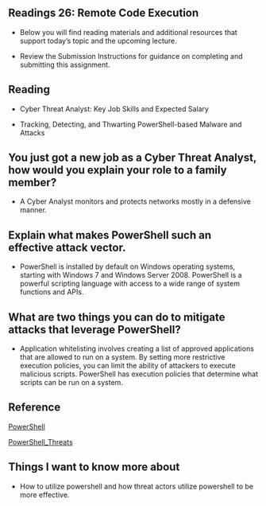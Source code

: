 ## Readings 26: Remote Code Execution

- Below you will find reading materials and additional resources that support today’s topic and the upcoming lecture.

- Review the Submission Instructions for guidance on completing and submitting this assignment.

## Reading

- Cyber Threat Analyst: Key Job Skills and Expected Salary

- Tracking, Detecting, and Thwarting PowerShell-based Malware and Attacks

## You just got a new job as a Cyber Threat Analyst, how would you explain your role to a family member? 

- A Cyber Analyst monitors and protects networks mostly in a defensive manner. 

## Explain what makes PowerShell such an effective attack vector.

- PowerShell is installed by default on Windows operating systems, starting with Windows 7 and Windows Server 2008. PowerShell is a powerful scripting language with access to a wide range of system functions and APIs.

## What are two things you can do to mitigate attacks that leverage PowerShell?

- Application whitelisting involves creating a list of approved applications that are allowed to run on a system. By setting more restrictive execution policies, you can limit the ability of attackers to execute malicious scripts. PowerShell has execution policies that determine what scripts can be run on a system. 

## Reference

[PowerShell](https://www.spiceworks.com/it-security/vulnerability-management/articles/cyber-threat-analyst-key-jobs-and-salary/)

[PowerShell_Threats](https://www.trendmicro.com/vinfo/us/security/news/cybercrime-and-digital-threats/tracking-detecting-and-thwarting-powershell-based-malware-and-attacks)

## Things I want to know more about

- How to utilize powershell and how threat actors utilize powershell to be more effective.
